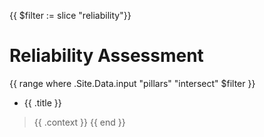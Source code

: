 {{ $filter := slice "reliability"}}
# Reliability Assessment

{{ range where .Site.Data.input "pillars" "intersect" $filter }}
* {{ .title }}
> {{ .context }}
{{ end }}
